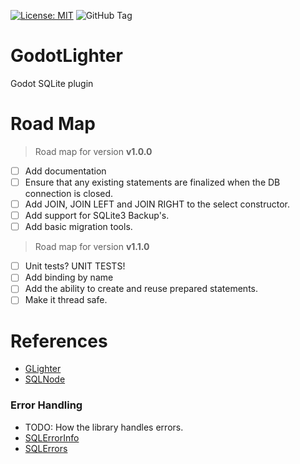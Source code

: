 [![License: MIT](https://img.shields.io/badge/License-MIT-yellow.svg)](https://opensource.org/licenses/MIT)
![GitHub Tag](https://img.shields.io/github/v/tag/alexey-pkv/GodotLighter?label=Version)

# GodotLighter 

Godot SQLite plugin

# Road Map

> Road map for version **v1.0.0**

- [ ] Add documentation
- [ ] Ensure that any existing statements are finalized when the DB connection is closed. 
- [ ] Add JOIN, JOIN LEFT and JOIN RIGHT to the select constructor.  
- [ ] Add support for SQLite3 Backup's.
- [ ] Add basic migration tools.

> Road map for version **v1.1.0**
- [ ] Unit tests? UNIT TESTS!
- [ ] Add binding by name
- [ ] Add the ability to create and reuse prepared statements.  
- [ ] Make it thread safe.

# References 

* [GLighter](./docs/GLighter.md)
* [SQLNode](./docs/SQLNode.md)

### Error Handling
* TODO: How the library handles errors.
* [SQLErrorInfo](docs/Objects/SQLErrorInfo.md)
* [SQLErrors](docs/Objects/SQLErrors.md)

